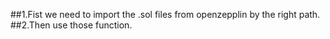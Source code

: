 ##1.Fist we need to import the .sol files from openzepplin by the right path.
##2.Then use those function.
